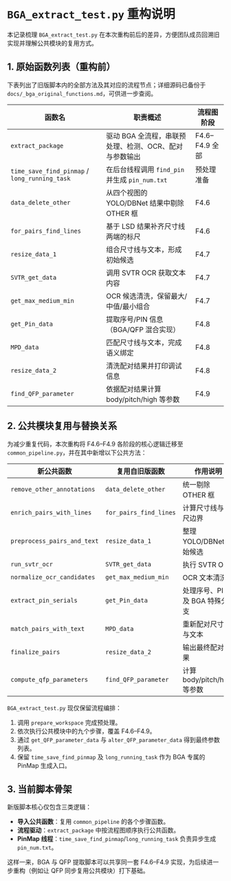 # `BGA_extract_test.py` 重构说明

本记录梳理 `BGA_extract_test.py` 在本次重构前后的差异，方便团队成员回溯旧实现并理解公共模块的复用方式。

## 1. 原始函数列表（重构前）

下表列出了旧版脚本内的全部方法及其对应的流程节点；详细源码已备份于 `docs/_bga_original_functions.md`，可供进一步查阅。

| 函数名 | 职责概述 | 流程图阶段 |
| --- | --- | --- |
| `extract_package` | 驱动 BGA 全流程，串联预处理、检测、OCR、配对与参数输出 | F4.6–F4.9 全部 |
| `time_save_find_pinmap` / `long_running_task` | 在后台线程调用 `find_pin` 并生成 `pin_num.txt` | 预处理准备 |
| `data_delete_other` | 从四个视图的 YOLO/DBNet 结果中剔除 OTHER 框 | F4.6 |
| `for_pairs_find_lines` | 基于 LSD 结果补齐尺寸线两端的标尺 | F4.6 |
| `resize_data_1` | 组合尺寸线与文本，形成初始候选 | F4.7 |
| `SVTR_get_data` | 调用 SVTR OCR 获取文本内容 | F4.7 |
| `get_max_medium_min` | OCR 候选清洗，保留最大/中值/最小组合 | F4.7 |
| `get_Pin_data` | 提取序号/PIN 信息（BGA/QFP 混合实现） | F4.8 |
| `MPD_data` | 匹配尺寸线与文本，完成语义绑定 | F4.8 |
| `resize_data_2` | 清洗配对结果并打印调试信息 | F4.8 |
| `find_QFP_parameter` | 依据配对结果计算 body/pitch/high 等参数 | F4.9 |

## 2. 公共模块复用与替换关系

为减少重复代码，本次重构将 F4.6–F4.9 各阶段的核心逻辑迁移至 `common_pipeline.py`，并在其中新增以下公共方法：

| 新公共函数 | 复用自旧版函数 | 作用说明 |
| --- | --- | --- |
| `remove_other_annotations` | `data_delete_other` | 统一剔除 OTHER 框 |
| `enrich_pairs_with_lines` | `for_pairs_find_lines` | 计算尺寸线与标尺边界 |
| `preprocess_pairs_and_text` | `resize_data_1` | 整理 YOLO/DBNet 初始候选 |
| `run_svtr_ocr` | `SVTR_get_data` | 执行 SVTR OCR |
| `normalize_ocr_candidates` | `get_max_medium_min` | OCR 文本清洗 |
| `extract_pin_serials` | `get_Pin_data` | 处理序号、PIN 及 BGA 特殊分支 |
| `match_pairs_with_text` | `MPD_data` | 重新配对尺寸线与文本 |
| `finalize_pairs` | `resize_data_2` | 输出最终配对结果 |
| `compute_qfp_parameters` | `find_QFP_parameter` | 计算 body/pitch/high 等参数 |

`BGA_extract_test.py` 现仅保留流程编排：

1. 调用 `prepare_workspace` 完成预处理。
2. 依次执行公共模块中的九个步骤，覆盖 F4.6–F4.9。
3. 通过 `get_QFP_parameter_data` 与 `alter_QFP_parameter_data` 得到最终参数列表。
4. 保留 `time_save_find_pinmap` 及 `long_running_task` 作为 BGA 专属的 PinMap 生成入口。

## 3. 当前脚本骨架

新版脚本核心仅包含三类逻辑：

- **导入公共函数**：复用 `common_pipeline` 的各个步骤函数。
- **流程驱动**：`extract_package` 中按流程图顺序执行公共函数。
- **PinMap 线程**：`time_save_find_pinmap`/`long_running_task` 负责异步生成 `pin_num.txt`。

这样一来，BGA 与 QFP 提取脚本可以共享同一套 F4.6–F4.9 实现，为后续进一步重构（例如让 QFP 同步复用公共模块）打下基础。


